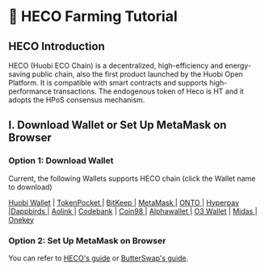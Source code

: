 # 🐂 HECO Farming Tutorial

## HECO Introduction <a id="073b"></a>

HECO \(Huobi ECO Chain\) is a decentralized, high-efficiency and energy-saving public chain, also the first product launched by the Huobi Open Platform. It is compatible with smart contracts and supports high-performance transactions. The endogenous token of Heco is HT and it adopts the HPoS consensus mechanism.

## I. Download Wallet or Set Up MetaMask on Browser <a id="d44d"></a>

### Option 1: Download Wallet <a id="afbe"></a>

Current, the following Wallets supports HECO chain \(click the Wallet name to download\)

[Huobi Wallet](https://www.huobiwallet.com/en) \| [TokenPocket ](https://www.tokenpocket.pro/)\| [BitKeep ](https://bitkeep.org/)\| [MetaMask ](https://metamask.io/)\| [ONTO ](https://www.onto.app/zh)\| [Hyperpay ](https://hyperpay.me/?lang=zh-cn)\|[Dappbirds ](https://dappbirds.com/index)\| [Aolink ](https://aolink.io/#/home)\| [Codebank](https://codebank-m.jinse.com/) \| [Coin98 ](https://coin98.app/)\| [Alphawallet ](https://alphawallet.com/)\| [O3 Wallet](https://o3.network/) \| [Midas ](https://midasprotocol.io/)\| [Onekey](https://onekey.so/en-US)

### Option 2: Set Up MetaMask on Browser <a id="a895"></a>

You can refer to [HECO's guide](https://medium.com/heco-chain/how-to-set-up-matemask-for-heco-chian-53eda451424c) or [ButterSwap's guide](metamask-add-huobi-eco-chain-heco-network.md).


